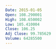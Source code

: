 ```yaml
---
Date: 2015-01-05
Open: 108.290001
High: 108.650002
Low: 105.410004
Close: 106.25
Adj Close: 99.785629
Volume: 64285500
---
```

